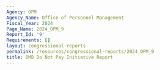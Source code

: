 ```yaml
---
Agency: OPM
Agency_Name: Office of Personnel Management
Fiscal_Year: 2024
Page_Name: 2024_OPM_9
Report_Id: '9'
Requirements: []
layout: congressional-reports
permalink: /resources/congressional-reports/2024_OPM_9
title: OMB Do Not Pay Initiative Report
---
```


